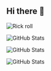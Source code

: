 ## Hi there 👋

![Rick roll](https://www.icegif.com/wp-content/uploads/2023/01/icegif-162.gif)

<!--
**geenzo69/geenzo69** is a ✨ _special_ ✨ repository because its `README.md` (this file) appears on your GitHub profile.

Here are some ideas to get you started:

- 🔭 I’m currently working on ...
- 🌱 I’m currently learning ...
- 👯 I’m looking to collaborate on ...
- 🤔 I’m looking for help with ...
- 💬 Ask me about ...
- 📫 How to reach me: ...
- 😄 Pronouns: ...
- ⚡ Fun fact: ...
-->

![GitHub Stats](https://github-readme-streak-stats.herokuapp.com/?user=geenzo69&theme=dark&hide_border=true)

![GitHub Stats](https://github-readme-stats.vercel.app/api?username=geenzo69&theme=dark&show_icons=true&hide_border=true&count_private=true)

![GitHub Stats](https://github-readme-stats.vercel.app/api/top-langs/?username=geenzo69&theme=dark&show_icons=true&hide_border=true&layout=compact)
